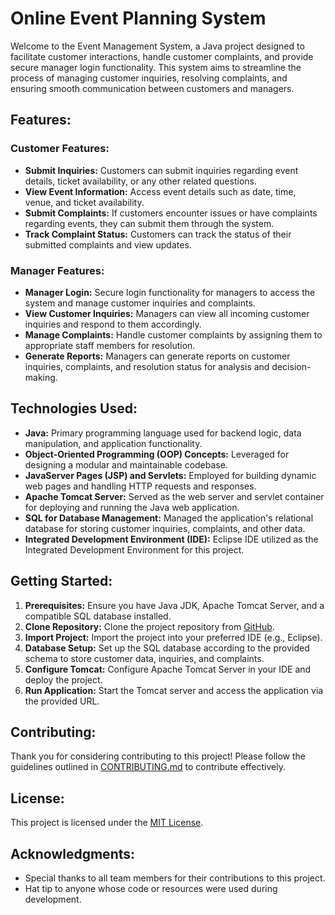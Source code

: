 # Online Event Planning System

Welcome to the Event Management System, a Java project designed to facilitate customer interactions, handle customer complaints, and provide secure manager login functionality. This system aims to streamline the process of managing customer inquiries, resolving complaints, and ensuring smooth communication between customers and managers.

## Features:

### Customer Features:

- **Submit Inquiries:** Customers can submit inquiries regarding event details, ticket availability, or any other related questions.
- **View Event Information:** Access event details such as date, time, venue, and ticket availability.
- **Submit Complaints:** If customers encounter issues or have complaints regarding events, they can submit them through the system.
- **Track Complaint Status:** Customers can track the status of their submitted complaints and view updates.

### Manager Features:

- **Manager Login:** Secure login functionality for managers to access the system and manage customer inquiries and complaints.
- **View Customer Inquiries:** Managers can view all incoming customer inquiries and respond to them accordingly.
- **Manage Complaints:** Handle customer complaints by assigning them to appropriate staff members for resolution.
- **Generate Reports:** Managers can generate reports on customer inquiries, complaints, and resolution status for analysis and decision-making.

## Technologies Used:

- **Java:** Primary programming language used for backend logic, data manipulation, and application functionality.
- **Object-Oriented Programming (OOP) Concepts:** Leveraged for designing a modular and maintainable codebase.
- **JavaServer Pages (JSP) and Servlets:** Employed for building dynamic web pages and handling HTTP requests and responses.
- **Apache Tomcat Server:** Served as the web server and servlet container for deploying and running the Java web application.
- **SQL for Database Management:** Managed the application's relational database for storing customer inquiries, complaints, and other data.
- **Integrated Development Environment (IDE):** Eclipse IDE utilized as the Integrated Development Environment for this project.

## Getting Started:

1. **Prerequisites:** Ensure you have Java JDK, Apache Tomcat Server, and a compatible SQL database installed.
2. **Clone Repository:** Clone the project repository from [GitHub](https://github.com/your-repository-link).
3. **Import Project:** Import the project into your preferred IDE (e.g., Eclipse).
4. **Database Setup:** Set up the SQL database according to the provided schema to store customer data, inquiries, and complaints.
5. **Configure Tomcat:** Configure Apache Tomcat Server in your IDE and deploy the project.
6. **Run Application:** Start the Tomcat server and access the application via the provided URL.

## Contributing:

Thank you for considering contributing to this project! Please follow the guidelines outlined in [CONTRIBUTING.md](CONTRIBUTING.md) to contribute effectively.

## License:

This project is licensed under the [MIT License](LICENSE).

## Acknowledgments:

- Special thanks to all team members for their contributions to this project.
- Hat tip to anyone whose code or resources were used during development.

